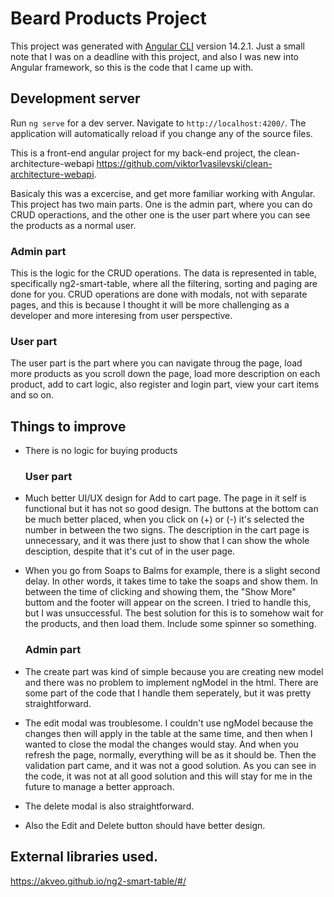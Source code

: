 # Beard Products Project

This project was generated with [Angular CLI](https://github.com/angular/angular-cli) version 14.2.1.
Just a small note that I was on a deadline with this project, and also I was new into Angular framework, so this is the code that I came up with.

## Development server

Run `ng serve` for a dev server. Navigate to `http://localhost:4200/`. The application will automatically reload if you change any of the source files.

This is a front-end angular project for my back-end project, the clean-architecture-webapi https://github.com/viktor1vasilevski/clean-architecture-webapi.

Basicaly this was a excercise, and get more familiar working with Angular.
This project has two main parts. One is the admin part, where you can do CRUD operactions, and the other one is the user part where you can see the products as a normal user.

### Admin part
This is the logic for the CRUD operations. The data is represented in table, specifically ng2-smart-table, where all the filtering, sorting and paging are done for you.
CRUD operations are done with modals, not with separate pages, and this is because I thought it will be more challenging as a developer and more interesing from user perspective.

### User part
The user part is the part where you can navigate throug the page, load more products as you scroll down the page, load more description on each product, add to cart logic, also register and login part, view your cart items and so on.

## Things to improve
- There is no logic for buying products
  ### User part
- Much better UI/UX design for Add to cart page. The page in it self is functional but it has not so good design. The buttons at the bottom can be much better placed,   when you click on (+) or (-) it's selected the number in between the two signs. The description in the cart page is unnecessary, and it was there just to show that     I can show the whole desciption, despite that it's cut of in the user page.
- When you go from Soaps to Balms for example, there is a slight second delay. In other words, it takes time to take the soaps and show them. In between the time of     clicking and showing them, the "Show More" buttom and the footer will appear on the screen. I tried to handle this, but I was unsuccessful. The best solution for       this is to somehow wait for the products, and then load them. Include some spinner so something.

  ### Admin part
- The create part was kind of simple because you are creating new model and there was no problem to implement ngModel in the html. There are some part of the code that   I handle them seperately, but it was pretty straightforward.
- The edit modal was troublesome. I couldn't use ngModel because the changes then will apply in the table at the same time, and then when I wanted to close the modal     the changes would stay. And when you refresh the page, normally, everything will be as it should be. Then the validation part came, and it was not a good solution.
  As you can see in the code, it was not at all good solution and this will stay for me in the future to manage a better approach.
- The delete modal is also straightforward.
- Also the Edit and Delete button should have better design.


## External libraries used.
https://akveo.github.io/ng2-smart-table/#/
